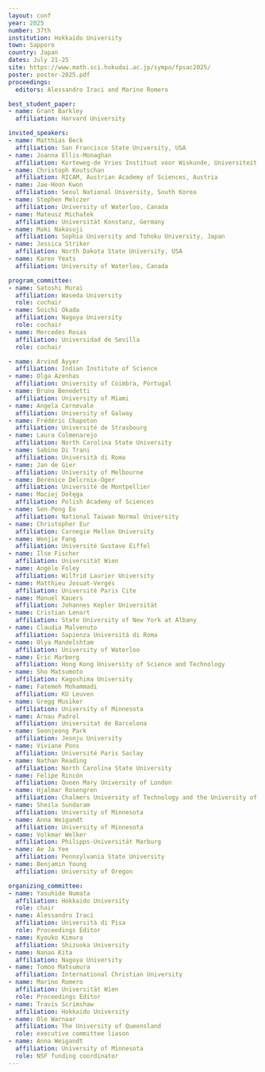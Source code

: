 ```yaml
---
layout: conf
year: 2025
number: 37th
institution: Hokkaido University
town: Sapporo
country: Japan
dates: July 21-25
site: https://www.math.sci.hokudai.ac.jp/sympo/fpsac2025/
poster: poster-2025.pdf
proceedings:
  editors: Alessandro Iraci and Marino Romero

best_student_paper:
- name: Grant Barkley
  affiliation: Harvard University

invited_speakers:
- name: Matthias Beck
  affiliation: San Francisco State University, USA
- name: Joanna Ellis-Monaghan
  affiliation: Korteweg-de Vries Instituut voor Wiskunde, Universiteit van Amsterdam, Netherlands
- name: Christoph Koutschan
  affiliation: RICAM, Austrian Academy of Sciences, Austria
- name: Jae-Hoon Kwon
  affiliation: Seoul National University, South Korea
- name: Stephen Melczer
  affiliation: University of Waterloo, Canada
- name: Mateusz Michałek
  affiliation: Universität Konstanz, Germany
- name: Maki Nakasuji
  affiliation: Sophia University and Tohoku University, Japan
- name: Jessica Striker
  affiliation: North Dakota State University, USA
- name: Karen Yeats
  affiliation: University of Waterloo, Canada

program_committee:
- name: Satoshi Murai
  affiliation: Waseda University
  role: cochair
- name: Soichi Okada
  affiliation: Nagoya University
  role: cochair
- name: Mercedes Rosas
  affiliation: Universidad de Sevilla
  role: cochair

- name: Arvind Ayyer
  affiliation: Indian Institute of Science
- name: Olga Azenhas
  affiliation: University of Coimbra, Portugal
- name: Bruno Benedetti
  affiliation: University of Miami
- name: Angela Carnevale
  affiliation: University of Galway
- name: Frédéric Chapoton
  affiliation: Université de Strasbourg
- name: Laura Colmenarejo
  affiliation: North Carolina State University
- name: Sabino Di Trani
  affiliation: Università di Roma
- name: Jan de Gier
  affiliation: University of Melbourne
- name: Bérénice Delcroix-Oger
  affiliation: Université de Montpellier
- name: Maciej Dołęga
  affiliation: Polish Academy of Sciences
- name: Sen-Peng Eu
  affiliation: National Taiwan Normal University
- name: Christopher Eur
  affiliation: Carnegie Mellon University
- name: Wenjie Fang
  affiliation: Université Gustave Eiffel
- name: Ilse Fischer
  affiliation: Universität Wien
- name: Angèle Foley
  affiliation: Wilfrid Laurier University
- name: Matthieu Josuat-Vergés
  affiliation: Université Paris Cite
- name: Manuel Kauers
  affiliation: Johannes Kepler Universität
- name: Cristian Lenart
  affiliation: State University of New York at Albany
- name: Claudia Malvenuto
  affiliation: Sapienza Universitá di Roma
- name: Olya Mandelshtam
  affiliation: University of Waterloo
- name: Eric Marberg
  affiliation: Hong Kong University of Science and Technology
- name: Sho Matsumoto
  affiliation: Kagoshima University
- name: Fatemeh Mohammadi
  affiliation: KU Leuven
- name: Gregg Musiker
  affiliation: University of Minnesota
- name: Arnau Padrol
  affiliation: Universitat de Barcelona
- name: Seonjeong Park
  affiliation: Jeonju University
- name: Viviane Pons
  affiliation: Université Paris Saclay
- name: Nathan Reading
  affiliation: North Carolina State University
- name: Felipe Rincón
  affiliation: Queen Mary University of London
- name: Hjalmar Rosengren
  affiliation: Chalmers University of Technology and the University of Gothenburg
- name: Sheila Sundaram
  affiliation: University of Minnesota
- name: Anna Weigandt
  affiliation: University of Minnesota
- name: Volkmar Welker
  affiliation: Philipps-Universität Marburg
- name: Ae Ja Yee
  affiliation: Pennsylvania State University
- name: Benjamin Young
  affiliation: University of Oregon

organizing_committee:
- name: Yasuhide Numata
  affiliation: Hokkaido University
  role: chair
- name: Alessandro Iraci
  affiliation: Università di Pisa
  role: Proceedings Editor
- name: Kyouko Kimura
  affiliation: Shizuoka University
- name: Nanao Kita
  affiliation: Nagoya University
- name: Tomoo Matsumura
  affiliation: International Christian University
- name: Marino Romero
  affiliation: Universität Wien
  role: Proceedings Editor
- name: Travis Scrimshaw
  affiliation: Hokkaido University
- name: Ole Warnaar
  affiliation: The University of Queensland
  role: executive committee liason
- name: Anna Weigandt
  affiliation: University of Minnesota
  role: NSF funding coordinator
---
```

